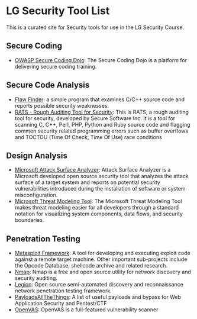 # LG Security Tool List
This is a curated site for Security tools for use in the LG Security Course. 

## Secure Coding
* [OWASP Secure Coding Dojo](https://github.com/OWASP/SecureCodingDojo): The Secure Coding Dojo is a platform for delivering secure coding training.

## Secure Code Analysis
  * [Flaw Finder](https://dwheeler.com/flawfinder): a simple program that examines C/C++ source code and reports possible security weaknesses.
  * [RATS - Rough Auditing Tool for
    Security](https://github.com/andrew-d/rough-auditing-tool-for-security): This is RATS, a rough auditing tool for security, developed by Secure
Software Inc.  It is a tool for scanning C, C++, Perl, PHP, Python 
and Ruby source code and flagging common security related programming
errors such as buffer overflows and TOCTOU (Time Of Check, Time Of
Use) race conditions

## Design Analysis
 * [Microsoft Attack Surface Analyzer](https://github.com/Microsoft/AttackSurfaceAnalyzer): Attack Surface Analyzer is a Microsoft developed open source security tool that analyzes the attack surface of a target system and reports on potential security vulnerabilities introduced during the installation of software or system misconfiguration.
 *  [Microsoft Threat Modeling Tool](https://aka.ms/threatmodelingtool): The Microsoft Threat Modeling Tool makes threat modeling easier for all developers through a standard notation for visualizing system components, data flows, and security boundaries.
  
## Penetration Testing
* [Metasploit Framework](https://github.com/rapid7/metasploit-framework): A tool for developing and executing exploit code against a remote target machine. Other important sub-projects include the Opcode Database, shellcode archive and related research.
* [Nmap](https://nmap.org): Nmap is a free and open source utility for network discovery and security auditing.
* [Legion](https://github.com/GoVanguard/legion): Open source semi-automated discovery and reconnaissance network penetration testing framework.
* [PayloadsAllTheThings](https://github.com/swisskyrepo/PayloadsAllTheThings): A list of useful payloads and bypass for Web Application Security and Pentest/CTF
* [OpenVAS](https://www.openvas.org/): OpenVAS is a full-featured vulnerability scanner
